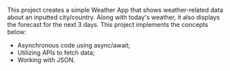 This project creates a simple Weather App that shows weather-related data about an inputted
city/country. Along with today's weather, it also displays the forecast for the next 3 days.
This project implements the concepts below:

- Asynchronous code using async/await;
- Utilizing APIs to fetch data;
- Working with JSON.
